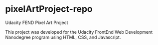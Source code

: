 # pixelArtProject-repo

Udacity FEND Pixel Art Project

This project was developed for the Udacity FrontEnd Web Development Nanodegree program using HTML, CSS, and Javascript.
